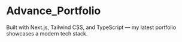 # Advance_Portfolio
Built with Next.js, Tailwind CSS, and TypeScript — my latest portfolio showcases a modern tech stack.
